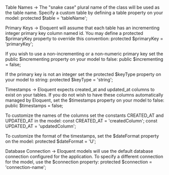 Table Names -> The "snake case" plural name of the class will be used as the table name.
  Specify a custom table by defining a table property on your model:
  protected $table = 'tableName';

Primary Keys -> Eloquent will assume that each table has an incrementing integer primary key column named id.
  You may define a protected $primaryKey property to override this convention:
  protected $primaryKey = 'primaryKey';

  If you wish to use a non-incrementing or a non-numeric primary key set the public $incrementing property on your model to false:
  public $incrementing = false;

  If the primary key is not an integer set the protected $keyType property on your model to string:
  protected $keyType = 'string';

Timestamps -> Eloquent expects created_at and updated_at columns to exist on your tables.
  If you do not wish to have these columns automatically managed by Eloquent, set the $timestamps property on your model to false:
  public $timestamps = false;

  To customize the names of the columns set the constants CREATED_AT and UPDATED_AT in the model:
  const CREATED_AT = 'createdColumn';
  const UPDATED_AT = 'updatedColumn';

  To customize the format of the timestamps, set the $dateFormat property on the model:
  protected $dateFormat = 'U';

Database Connection -> Eloquent models will use the default database connection configured for the application.
  To specify a different connection for the model, use the $connection property:
  protected $connection = 'connection-name';
